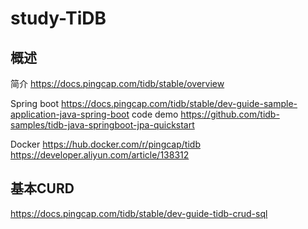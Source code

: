 # study-TiDB #

## 概述

简介 https://docs.pingcap.com/tidb/stable/overview

Spring boot 
https://docs.pingcap.com/tidb/stable/dev-guide-sample-application-java-spring-boot
code demo https://github.com/tidb-samples/tidb-java-springboot-jpa-quickstart

Docker 
https://hub.docker.com/r/pingcap/tidb
https://developer.aliyun.com/article/138312


## 基本CURD

https://docs.pingcap.com/tidb/stable/dev-guide-tidb-crud-sql











